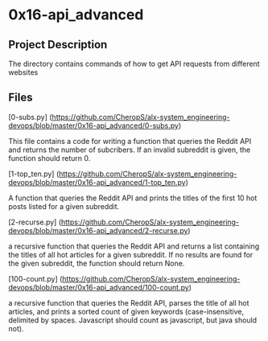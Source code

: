 # 0x16-api_advanced

## Project Description 
The directory contains commands of how to get API requests from different websites

## Files 
[0-subs.py] (https://github.com/CheropS/alx-system_engineering-devops/blob/master/0x16-api_advanced/0-subs.py)

This file contains a code for writing a function that queries the Reddit API and returns the number of subcribers. 
If an invalid subreddit is given, the function should return 0.

[1-top_ten.py] (https://github.com/CheropS/alx-system_engineering-devops/blob/master/0x16-api_advanced/1-top_ten.py)

A function that queries the Reddit API and prints the titles of the first 10 hot posts listed for a given subreddit.

[2-recurse.py] (https://github.com/CheropS/alx-system_engineering-devops/blob/master/0x16-api_advanced/2-recurse.py)

a recursive function that queries the Reddit API and returns a list containing the titles of all hot articles for a given subreddit. If no results are found for the given subreddit, the function should return None.

[100-count.py] (https://github.com/CheropS/alx-system_engineering-devops/blob/master/0x16-api_advanced/100-count.py)

a recursive function that queries the Reddit API, parses the title of all hot articles, and prints a sorted count of given keywords (case-insensitive, delimited by spaces. Javascript should count as javascript, but java should not).

